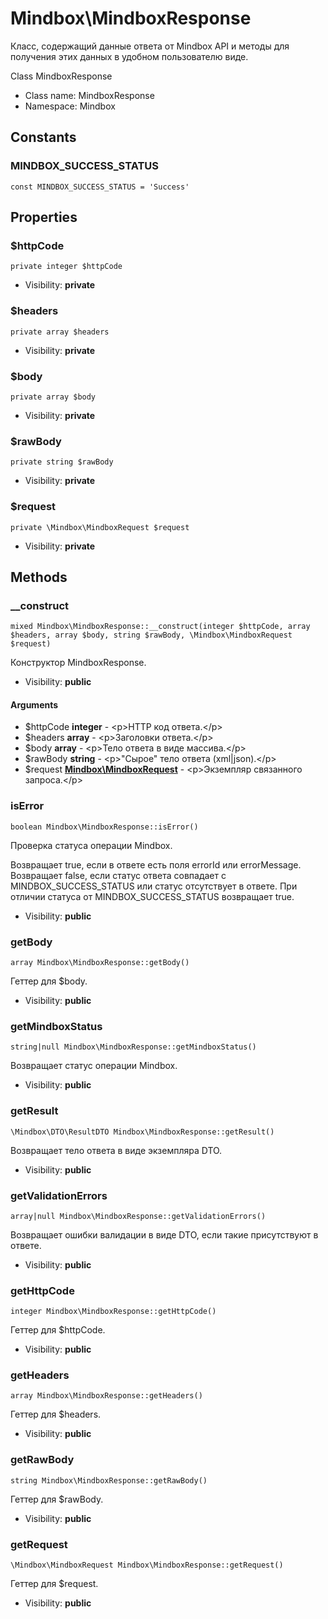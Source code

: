 Mindbox\MindboxResponse
===============

Класс, содержащий данные ответа от Mindbox API и методы для получения этих данных в удобном пользователю виде.

Class MindboxResponse


* Class name: MindboxResponse
* Namespace: Mindbox



Constants
----------


### MINDBOX_SUCCESS_STATUS

    const MINDBOX_SUCCESS_STATUS = 'Success'





Properties
----------


### $httpCode

    private integer $httpCode





* Visibility: **private**


### $headers

    private array $headers





* Visibility: **private**


### $body

    private array $body





* Visibility: **private**


### $rawBody

    private string $rawBody





* Visibility: **private**


### $request

    private \Mindbox\MindboxRequest $request





* Visibility: **private**


Methods
-------


### __construct

    mixed Mindbox\MindboxResponse::__construct(integer $httpCode, array $headers, array $body, string $rawBody, \Mindbox\MindboxRequest $request)

Конструктор MindboxResponse.



* Visibility: **public**


#### Arguments
* $httpCode **integer** - &lt;p&gt;HTTP код ответа.&lt;/p&gt;
* $headers **array** - &lt;p&gt;Заголовки ответа.&lt;/p&gt;
* $body **array** - &lt;p&gt;Тело ответа в виде массива.&lt;/p&gt;
* $rawBody **string** - &lt;p&gt;&quot;Сырое&quot; тело ответа (xml|json).&lt;/p&gt;
* $request **[Mindbox\MindboxRequest](Mindbox-MindboxRequest.md)** - &lt;p&gt;Экземпляр связанного запроса.&lt;/p&gt;



### isError

    boolean Mindbox\MindboxResponse::isError()

Проверка статуса операции Mindbox.

Возвращает true, если в ответе есть поля errorId или errorMessage.
Возвращает false, если статус ответа совпадает с MINDBOX_SUCCESS_STATUS или статус отсутствует в ответе.
При отличии статуса от MINDBOX_SUCCESS_STATUS возвращает true.

* Visibility: **public**




### getBody

    array Mindbox\MindboxResponse::getBody()

Геттер для $body.



* Visibility: **public**




### getMindboxStatus

    string|null Mindbox\MindboxResponse::getMindboxStatus()

Возвращает статус операции Mindbox.



* Visibility: **public**




### getResult

    \Mindbox\DTO\ResultDTO Mindbox\MindboxResponse::getResult()

Возвращает тело ответа в виде экземпляра DTO.



* Visibility: **public**




### getValidationErrors

    array|null Mindbox\MindboxResponse::getValidationErrors()

Возвращает ошибки валидации в виде DTO, если такие присутствуют в ответе.



* Visibility: **public**




### getHttpCode

    integer Mindbox\MindboxResponse::getHttpCode()

Геттер для $httpCode.



* Visibility: **public**




### getHeaders

    array Mindbox\MindboxResponse::getHeaders()

Геттер для $headers.



* Visibility: **public**




### getRawBody

    string Mindbox\MindboxResponse::getRawBody()

Геттер для $rawBody.



* Visibility: **public**




### getRequest

    \Mindbox\MindboxRequest Mindbox\MindboxResponse::getRequest()

Геттер для $request.



* Visibility: **public**



